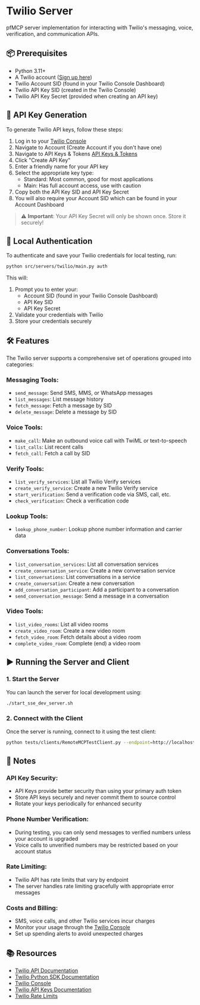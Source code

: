 # Twilio Server

pfMCP server implementation for interacting with Twilio's messaging, voice, verification, and communication APIs.

## 📦 Prerequisites

- Python 3.11+
- A Twilio account ([Sign up here](https://www.twilio.com/try-twilio))
- Twilio Account SID (found in your Twilio Console Dashboard)
- Twilio API Key SID (created in the Twilio Console)
- Twilio API Key Secret (provided when creating an API key)

## 🔑 API Key Generation

To generate Twilio API keys, follow these steps:

1. Log in to your [Twilio Console](https://www.twilio.com/console)
2. Navigate to Account (Create Account if you don't have one)
3. Navigate to API Keys & Tokens [API Keys & Tokens](https://console.twilio.com/us1/account/keys-credentials/api-keys)
4. Click "Create API Key"
5. Enter a friendly name for your API key
6. Select the appropriate key type:
   - Standard: Most common, good for most applications
   - Main: Has full account access, use with caution
7. Copy both the API Key SID and API Key Secret
8. You will also require your Account SID which can be found in your Account Dashboard
   
> ⚠️ **Important**: Your API Key Secret will only be shown once. Store it securely!

## 🔐 Local Authentication

To authenticate and save your Twilio credentials for local testing, run:

```bash
python src/servers/twilio/main.py auth
```

This will:
1. Prompt you to enter your:
   - Account SID (found in your Twilio Console Dashboard)
   - API Key SID
   - API Key Secret
2. Validate your credentials with Twilio
3. Store your credentials securely

## 🛠️ Features

The Twilio server supports a comprehensive set of operations grouped into categories:

### Messaging Tools:

- `send_message`: Send SMS, MMS, or WhatsApp messages
- `list_messages`: List message history 
- `fetch_message`: Fetch a message by SID
- `delete_message`: Delete a message by SID

### Voice Tools:

- `make_call`: Make an outbound voice call with TwiML or text-to-speech
- `list_calls`: List recent calls
- `fetch_call`: Fetch a call by SID

### Verify Tools:

- `list_verify_services`: List all Twilio Verify services
- `create_verify_service`: Create a new Twilio Verify service
- `start_verification`: Send a verification code via SMS, call, etc.
- `check_verification`: Check a verification code

### Lookup Tools:

- `lookup_phone_number`: Lookup phone number information and carrier data

### Conversations Tools:

- `list_conversation_services`: List all conversation services
- `create_conversation_service`: Create a new conversation service
- `list_conversations`: List conversations in a service
- `create_conversation`: Create a new conversation
- `add_conversation_participant`: Add a participant to a conversation
- `send_conversation_message`: Send a message in a conversation

### Video Tools:

- `list_video_rooms`: List all video rooms
- `create_video_room`: Create a new video room
- `fetch_video_room`: Fetch details about a video room
- `complete_video_room`: Complete (end) a video room

## ▶️ Running the Server and Client

### 1. Start the Server

You can launch the server for local development using:

```bash
./start_sse_dev_server.sh
```

### 2. Connect with the Client

Once the server is running, connect to it using the test client:

```bash
python tests/clients/RemoteMCPTestClient.py --endpoint=http://localhost:8000/twilio/local
```

## 📎 Notes

### API Key Security:
- API Keys provide better security than using your primary auth token
- Store API keys securely and never commit them to source control
- Rotate your keys periodically for enhanced security

### Phone Number Verification:
- During testing, you can only send messages to verified numbers unless your account is upgraded
- Voice calls to unverified numbers may be restricted based on your account status

### Rate Limiting:
- Twilio API has rate limits that vary by endpoint
- The server handles rate limiting gracefully with appropriate error messages

### Costs and Billing:
- SMS, voice calls, and other Twilio services incur charges
- Monitor your usage through the [Twilio Console](https://www.twilio.com/console)
- Set up spending alerts to avoid unexpected charges

## 📚 Resources

- [Twilio API Documentation](https://www.twilio.com/docs/api)
- [Twilio Python SDK Documentation](https://www.twilio.com/docs/libraries/python)
- [Twilio Console](https://www.twilio.com/console)
- [Twilio API Keys Documentation](https://www.twilio.com/docs/iam/keys/api-key)
- [Twilio Rate Limits](https://www.twilio.com/docs/usage/api/rate-limits) 